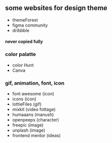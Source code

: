 


## some websites for design theme
- themeForest
- figma community
- dribbble
#### never copied fully


### color palatte
- color Hunt
- Canva


### gif, animation, font, icon
- font awesome (icon)
- icons (icon)
- lottieFiles (gif)
- mixkit (video fottage)
- humaaans (manush)
- openpeeps (character)
- freepic (image)
- unplash (image)
- frontend mentor (ideas)
